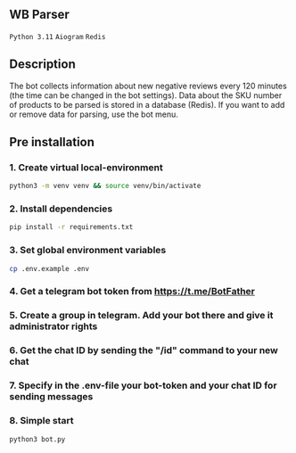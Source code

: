## WB Parser
```Python 3.11``` ```Aiogram``` ```Redis```

## Description
The bot collects information about new negative reviews every 120 minutes (the time can be changed in the bot settings).
Data about the SKU number of products to be parsed is stored in a database (Redis). If you want to add or remove data for parsing, use the bot menu.

## Pre installation
### 1. Create virtual local-environment
```bash
python3 -m venv venv && source venv/bin/activate
```
### 2. Install dependencies
```bash
pip install -r requirements.txt
```
### 3. Set global environment variables
```bash
cp .env.example .env
```
### 4. Get a telegram bot token from https://t.me/BotFather
### 5. Create a group in telegram. Add your bot there and give it administrator rights
### 6. Get the chat ID by sending the "/id" command to your new chat
### 7. Specify in the .env-file your bot-token and your chat ID for sending messages
### 8. Simple start
```bash
python3 bot.py
```


